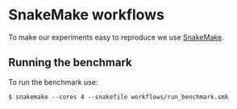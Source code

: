 # SnakeMake workflows

To make our experiments easy to reproduce we use [SnakeMake](https://snakemake.readthedocs.io).

## Running the benchmark

To run the benchmark use:
```
$ snakemake --cores 4 --snakefile workflows/run_benchmark.smk
```

